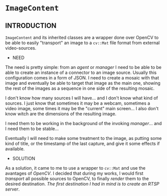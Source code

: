 # `ImageContent`

## INTRODUCTION

`ImageContent` and its inherited classes are a wrapper done over OpenCV to be able to easily "transport" an image to a `cv::Mat` file format from external video-sources.

* NEED

The need is pretty simple: from an *agent* or *manager* I need to be able to be able to create an instance of a connector to an image source. Usually this configuration comes in a form of JSON. I need to create a mosaic with that image and eventually be able to target that image as the main one, showing the rest of the images as a sequence in one side of the resulting mosaic.

I don't know how many sources I will have... and I don't know what kind of sources. I just know that sometimes it may be a webcam, sometimes a video image, some times it may be the "current" main screen... I also don't know witch are the dimensions of the resulting image.

I need them to be working in the background of the invoking *manager*... and I need them to be stable...

Eventually I will need to make some treatment to the image, as putting some kind of title, or the timestamp of the last capture, and give it some effects if available.

* SOLUTION

As a solution, it came to me to use a wrapper to `cv::Mat` and use the avantages of *OpenCV*. I decided that during my works, I would first *transport* all possible sources to OpenCV, to finally *render* them to the desired destination. *The first destination I had in mind is to create an RTSP server*.




